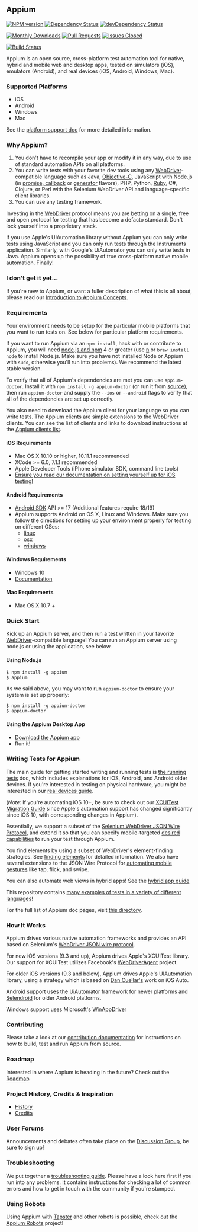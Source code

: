 ## Appium

[![NPM version](https://badge.fury.io/js/appium.svg)](https://npmjs.org/package/appium)
[![Dependency Status](https://david-dm.org/appium/appium.svg)](https://david-dm.org/appium/appium)
[![devDependency Status](https://david-dm.org/appium/appium/dev-status.svg)](https://david-dm.org/appium/appium#info=devDependencies)

[![Monthly Downloads](https://img.shields.io/npm/dm/appium.svg)](https://npmjs.org/package/appium)
[![Pull Requests](http://issuestats.com/github/appium/appium/badge/pr?style=flat)](http://issuestats.com/github/appium/appium)
[![Issues Closed](http://issuestats.com/github/appium/appium/badge/issue?style=flat)](http://issuestats.com/github/appium/appium)

[![Build Status](https://team-appium.ci.cloudbees.com/job/Appium/badge/icon)](https://team-appium.ci.cloudbees.com/job/Appium/)

Appium is an open source, cross-platform test automation tool for native, hybrid and mobile web and desktop apps, tested on simulators (iOS), emulators (Android), and real devices (iOS, Android, Windows, Mac).


### Supported Platforms

* iOS
* Android
* Windows
* Mac

See the [platform support doc](/docs/en/appium-setup/platform-support.md) for more detailed information.

### Why Appium?

1. You don't have to recompile your app or modify it in any way, due
   to use of standard automation APIs on all platforms.
2. You can write tests with your favorite dev tools using any [WebDriver](https://w3c.github.io/webdriver/webdriver-spec.html)-compatible
   language such as Java, [Objective-C](https://github.com/appium/selenium-objective-c),
   JavaScript with Node.js (in [promise, callback](https://github.com/admc/wd) or [generator](https://github.com/jlipps/yiewd) flavors),
   PHP, Python, [Ruby](https://github.com/appium/ruby_lib), C#, Clojure, or Perl
   with the Selenium WebDriver API and language-specific client libraries.
3. You can use any testing framework.

Investing in the [WebDriver](https://w3c.github.io/webdriver/webdriver-spec.html) protocol means you are betting on a single, free and open protocol for testing that has become a defacto standard. Don't lock yourself into a proprietary stack.

If you use Apple's UIAutomation library without Appium you can only write tests
using JavaScript and you can only run tests through the Instruments application.
Similarly, with Google's UiAutomator you can only write tests in Java. Appium
opens up the possibility of true cross-platform native mobile automation. Finally!

### I don't get it yet...

If you're new to Appium, or want a fuller description of what this is all about, please read our [Introduction to Appium Concepts](/docs/en/about-appium/intro.md).

### Requirements

Your environment needs to be setup for the particular mobile platforms that you
want to run tests on. See below for particular platform requirements.

If you want to run Appium via an `npm install`, hack with or contribute to Appium, you will need
[node.js and npm](http://nodejs.org) 4 or greater (use [n](https://github.com/visionmedia/n) or
`brew install node` to install Node.js. Make sure you have not installed Node or Appium with `sudo`,
otherwise you'll run into problems). We recommend the latest stable version.

To verify that all of Appium's dependencies are met you can use
`appium-doctor`.  Install it with `npm install -g appium-doctor` (or run it
from [source](https://github.com/appium/appium-doctor)), then run
`appium-doctor` and supply the `--ios` or `--android` flags to verify that all
of the dependencies are set up correctly.

You also need to download the Appium client for your language so you can write tests. The Appium clients are simple extensions to the WebDriver clients. You can see the list of clients and links to download instructions at the [Appium clients list](/docs/en/about-appium/appium-clients.md).

#### iOS Requirements

* Mac OS X 10.10 or higher, 10.11.1 recommended
* XCode &gt;= 6.0, 7.1.1 recommended
* Apple Developer Tools (iPhone simulator SDK, command line tools)
* [Ensure you read our documentation on setting yourself up for iOS testing!](/docs/en/appium-setup/running-on-osx.md)

#### Android Requirements

* [Android SDK](http://developer.android.com) API &gt;= 17 (Additional features require 18/19)
* Appium supports Android on OS X, Linux and Windows. Make sure you follow the
  directions for setting up your environment properly for testing on different OSes:
  * [linux](/docs/en/appium-setup/running-on-linux.md)
  * [osx](/docs/en/appium-setup/running-on-osx.md)
  * [windows](/docs/en/appium-setup/running-on-windows.md)

#### Windows Requirements

* Windows 10
* [Documentation](/docs/en/appium-setup/running-on-windows.md)

#### Mac Requirements

* Mac OS X 10.7 +

### Quick Start

Kick up an Appium server, and then run a test written in your favorite [WebDriver](https://w3c.github.io/webdriver/webdriver-spec.html)-compatible language!
You can run an Appium server using node.js or using the application, see below.

#### Using Node.js

```
$ npm install -g appium
$ appium
```

As we said above, you may want to run `appium-doctor` to ensure your system is set up properly:

```
$ npm install -g appium-doctor
$ appium-doctor
```

#### Using the Appium Desktop App

* [Download the Appium app](https://bitbucket.org/appium/appium.app/downloads/)
* Run it!

### Writing Tests for Appium

The main guide for getting started writing and running tests is [the running tests](/docs/en/writing-running-appium/running-tests.md) doc, which includes explanations for iOS, Android, and Android older devices. If you're interested in testing on physical hardware, you might be interested in our [real devices guide](/docs/en/appium-setup/real-devices.md).

(*Note*: If you're automating iOS 10+, be sure to check out our [XCUITest Migration Guide](/docs/en/advanced-concepts/migrating-to-xcuitest.md) since Apple's automation support has changed significantly since iOS 10, with corresponding changes in Appium).

Essentially, we support a subset of the [Selenium WebDriver JSON Wire Protocol](https://w3c.github.io/webdriver/webdriver-spec.html), and extend it so that you can specify mobile-targeted [desired capabilities](/docs/en/writing-running-appium/caps.md) to run your test through Appium.

You find elements by using a subset of WebDriver's element-finding strategies.
See [finding elements](/docs/en/writing-running-appium/finding-elements.md) for detailed information. We also have several extensions to the JSON Wire Protocol for [automating mobile gestures](/docs/en/writing-running-appium/touch-actions.md) like tap, flick, and swipe.

You can also automate web views in hybrid apps! See the [hybrid app guide](/docs/en/advanced-concepts/hybrid.md)

This repository contains [many examples of tests in a variety of different languages](https://github.com/appium/sample-code)!

For the full list of Appium doc pages, visit [this directory](/docs/en/).

### How It Works

Appium drives various native automation frameworks and provides an API based on
Selenium's [WebDriver JSON wire protocol](https://w3c.github.io/webdriver/webdriver-spec.html).

For new iOS versions (9.3 and up), Appium drives Apple's XCUITest library. Our support for XCUITest utilizes Facebook's [WebDriverAgent](https://github.com/facebook/webdriveragent) project.

For older iOS versions (9.3 and below), Appium drives Apple's UIAutomation library, using a strategy which is based on [Dan Cuellar's](http://github.com/penguinho) work on iOS Auto.

Android support uses the UiAutomator framework for newer platforms and
[Selendroid](http://github.com/DominikDary/selendroid) for older Android platforms.

Windows support uses Microsoft's [WinAppDriver](https://github.com/Microsoft/WinAppDriver)

### Contributing

Please take a look at our [contribution documentation](CONTRIBUTING.md)
for instructions on how to build, test and run Appium from source.

### Roadmap

Interested in where Appium is heading in the future? Check out the [Roadmap](ROADMAP.md)

### Project History, Credits & Inspiration

* [History](http://appium.io/history)
* [Credits](/docs/en/contributing-to-appium/credits.md)

### User Forums

Announcements and debates often take place on the [Discussion Group](https://discuss.appium.io), be sure to sign up!

### Troubleshooting

We put together a [troubleshooting guide](/docs/en/appium-setup/troubleshooting.md).
Please have a look here first if you run into any problems. It contains instructions for checking a lot
of common errors and how to get in touch with the community if you're stumped.

### Using Robots

Using Appium with [Tapster](https://github.com/hugs/tapsterbot) and other robots is possible,
check out the [Appium Robots](https://github.com/appium/robots) project!
